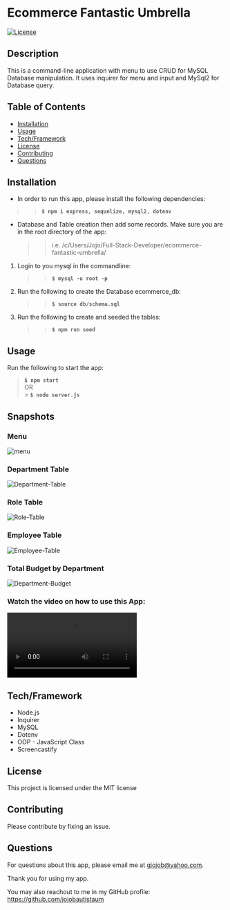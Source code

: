 # Ecommerce Fantastic Umbrella

[![License](https://img.shields.io/badge/License-MIT-brightgreen.svg)](https://opensource.org/licenses/MIT)

## Description

This is a command-line application with menu to use CRUD for MySQL Database manipulation. It uses inquirer for menu and input and MySql2 for Database query.

## Table of Contents

- [Installation](#installation)
- [Usage](#usage)
- [Tech/Framework](#tech)
- [License](#license)
- [Contributing](#contributing)
- [Questions](#questions)

## Installation <a id="installation"></a>

- In order to run this app, please install the following dependencies: <br />

> > **`$ npm i express, sequelize, mysql2, dotenv`**

- Database and Table creation then add some records. Make sure you are in the root directory of the app:
  > > i.e. /c/Users/Jojo/Full-Stack-Developer/ecommerce-fantastic-umbrella/

1. Login to you mysql in the commandline:
   > > **`$ mysql -u root -p`**
2. Run the following to create the Database ecommerce_db:
   > > **`$ source db/schema.sql`**
3. Run the following to create and seeded the tables:
   > > **`$ npm run seed`**

## Usage <a id="usage"></a>

Run the following to start the app:

> **`$ npm start`** <br />
> OR <br /> > **`$ node server.js`**

## Snapshots

### Menu

![menu](https://user-images.githubusercontent.com/90885263/148718433-30a5d57c-5b24-4b63-92b8-2624fcd66170.jpg) <br/>

### Department Table

![Department-Table](https://user-images.githubusercontent.com/90885263/148718508-20aee800-bef7-4bba-b89a-879f540c8581.jpg)

### Role Table

![Role-Table](https://user-images.githubusercontent.com/90885263/148718531-67df8268-9e43-4c03-8729-90e51f6c40d6.jpg)

### Employee Table

![Employee-Table](https://user-images.githubusercontent.com/90885263/148718554-7c14ec97-39ca-4df1-88a4-ce472cbc7af5.jpg)

### Total Budget by Department

![Department-Budget](https://user-images.githubusercontent.com/90885263/148718626-a92db742-12c3-4066-9b83-2dd38243258d.jpg)

### Watch the video on how to use this App:

![How to Use this App](https://user-images.githubusercontent.com/90885263/148724720-bf472b99-377a-4403-8600-9fa2d86c5b71.mp4)

## Tech/Framework <a id="tech"></a>

- Node.js
- Inquirer
- MySQL
- Dotenv
- OOP - JavaScript Class
- Screencastify

## License <a id="license"></a>

This project is licensed under the MIT license

## Contributing <a id="contributing"></a>

Please contribute by fixing an issue.

## Questions <a id="questions"></a>

For questions about this app, please email me at gjojob@yahoo.com.

Thank you for using my app.

You may also reachout to me in my GitHub profile: https://github.com/jojobautistaum
